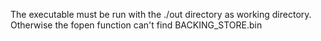 The executable must be run with the ./out directory as working directory. Otherwise the fopen function can't find BACKING_STORE.bin
